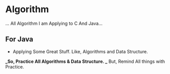 # Algorithm

... All Algorithm I am Applying to C And Java...

## For Java

- Applying Some Great Stuff.
Like, Algorithms and Data Structure.

**_So, Practice All Algorithms & Data Structure.
_** But, Remind All things with Practice.
